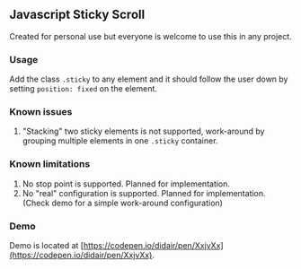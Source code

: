 ## Javascript Sticky Scroll
Created for personal use but everyone is welcome to use this in any project.

### Usage
Add the class `.sticky` to any element and it should follow the user down by
setting `position: fixed` on the element.

### Known issues
1. "Stacking" two sticky elements is not supported, work-around by grouping
multiple elements in one `.sticky` container.

### Known limitations
1. No stop point is supported. Planned for implementation.
2. No "real" configuration is supported. Planned for implementation. (Check demo for a simple work-around configuration)

### Demo
Demo is located at [https://codepen.io/didair/pen/XxjvXx](https://codepen.io/didair/pen/XxjvXx).
